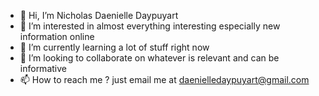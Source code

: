 - 👋 Hi, I’m Nicholas Daenielle Daypuyart
- 👀 I’m interested in almost everything interesting especially new information online
- 🌱 I’m currently learning a lot of stuff right now
- 💞️ I’m looking to collaborate on whatever is relevant and can be informative
- 📫 How to reach me ? just email me at daenielledaypuyart@gmail.com

<!---
nichodaenielle/nichodaenielle is a ✨ special ✨ repository because its `README.md` (this file) appears on your GitHub profile.
You can click the Preview link to take a look at your changes.
--->
